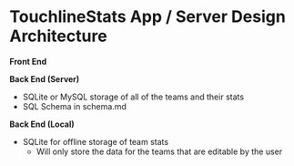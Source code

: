 TouchlineStats App / Server Design Architecture
===============================================

**Front End**

**Back End (Server)**
 - SQLite or MySQL storage of all of the teams and their stats
 - SQL Schema in schema.md

**Back End (Local)**
 - SQLite for offline storage of team stats
    - Will only store the data for the teams that are editable by the user

